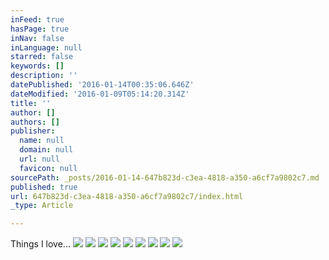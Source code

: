 ```yaml
---
inFeed: true
hasPage: true
inNav: false
inLanguage: null
starred: false
keywords: []
description: ''
datePublished: '2016-01-14T00:35:06.646Z'
dateModified: '2016-01-09T05:14:20.314Z'
title: ''
author: []
authors: []
publisher:
  name: null
  domain: null
  url: null
  favicon: null
sourcePath: _posts/2016-01-14-647b823d-c3ea-4818-a350-a6cf7a9802c7.md
published: true
url: 647b823d-c3ea-4818-a350-a6cf7a9802c7/index.html
_type: Article

---
```

Things I love...
![](https://the-grid-user-content.s3-us-west-2.amazonaws.com/984a983a-ac00-4db2-b92e-3b813a85bb93.PNG)
![](https://the-grid-user-content.s3-us-west-2.amazonaws.com/0a482964-b400-4db9-8e98-f35980a364af.JPG)
![](https://the-grid-user-content.s3-us-west-2.amazonaws.com/481f026a-297d-401d-aa18-e1803dca6924.PNG)
![](https://the-grid-user-content.s3-us-west-2.amazonaws.com/d96cb828-711b-4371-bedc-70564fff22ce.JPG)
![](https://the-grid-user-content.s3-us-west-2.amazonaws.com/d92371c6-c647-4650-a630-90ef9ea8de16.JPG)
![](https://the-grid-user-content.s3-us-west-2.amazonaws.com/a4fb9af1-ab1b-4d6c-b831-cf0b2279b1fb.JPG)
![](https://the-grid-user-content.s3-us-west-2.amazonaws.com/43e09bc6-3d8c-443f-bb6e-5e08b161c783.JPG)
![](https://the-grid-user-content.s3-us-west-2.amazonaws.com/3060e528-6076-4f36-8c22-fcc38eaaf870.JPG)
![](https://the-grid-user-content.s3-us-west-2.amazonaws.com/ad77b39b-21ed-4ef3-bd3e-35acf9bbf85e.JPG)